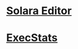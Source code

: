 # [Solara Editor](https://ryxeleron.github.io/index.html)
# [ExecStats](https://ryxeleron.github.io/test)
